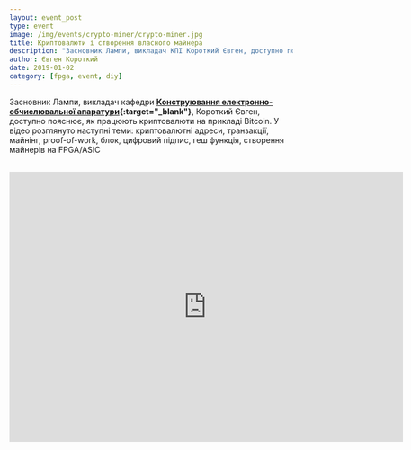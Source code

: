 ```yaml
---
layout: event_post
type: event
image: /img/events/crypto-miner/crypto-miner.jpg
title: Криптовалюти і створення власного майнера
description: "Засновник Лампи, викладач КПІ Короткий Євген, доступно пояснює, як працюють криптовалюти і як можна створити майнер криптовалюти"
author: Євген Короткий
date: 2019-01-02
category: [fpga, event, diy]
---
```


Засновник Лампи, викладач кафедри **[Конструювання електронно-обчислювальної апаратури](http://keoa.kpi.ua){:target="_blank"}**, Короткий Євген, доступно пояснює, як працюють криптовалюти на прикладі Bitcoin. У відео розглянуто наступні теми: криптовалютні адреси, транзакції, майнінг, proof-of-work, блок, цифровий підпис, геш функція, створення майнерів на FPGA/ASIC

<br>

<iframe src="https://www.youtube.com/embed/puOivnTbFXI" width="700" height="480" frameborder="0" allowfullscreen=""> </iframe>


